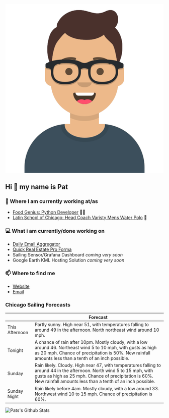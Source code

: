 [![Social banner for p-j-falconer](https://raw.githubusercontent.com/P-J-FALCONER/P-J-FALCONER/master/assets/avataaars.svg)](https://patfalconer.com/)
## Hi :wave: my name is Pat

### 💼 Where I am currently working at/as
- [Food Genius: Python Developer](https://getfoodgenius.com/) 🍔🐍
- [Latin School of Chicago: Head Coach Varisty Mens Water Polo](https://www.latinschool.org/) 🤽


### 💻 What i am currently/done working on
 - [Daily Email Aggregator](https://github.com/P-J-FALCONER/dott_daily_mail)
 - [Quick Real Estate Pro Forma](https://github.com/P-J-FALCONER/henry)
 - Sailing Sensor/Grafana Dashboard *coming very soon*
 - Google Earth KML Hosting Solution *coming very soon*

### 📫 Where to find me
 - [Website](https://patfalconer.com/)
 - [Email](mailto:patrick.j.falconer@gmail.com)


### Chicago Sailing Forecasts
|   | Forecast  |
|---|---|
| This Afternoon | Partly sunny. High near 51, with temperatures falling to around 49 in the afternoon. North northeast wind around 10 mph. |
| Tonight | A chance of rain after 10pm. Mostly cloudy, with a low around 46. Northeast wind 5 to 10 mph, with gusts as high as 20 mph. Chance of precipitation is 50%. New rainfall amounts less than a tenth of an inch possible. |
| Sunday | Rain likely. Cloudy. High near 47, with temperatures falling to around 44 in the afternoon. North wind 5 to 15 mph, with gusts as high as 25 mph. Chance of precipitation is 60%. New rainfall amounts less than a tenth of an inch possible. |
| Sunday Night | Rain likely before 4am. Mostly cloudy, with a low around 33. Northwest wind 10 to 15 mph. Chance of precipitation is 60%. |

![Pats's Github Stats](https://github-readme-stats.vercel.app/api?username=p-j-falconer&show_icons=true&theme=radical)

